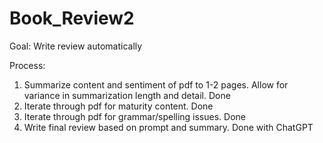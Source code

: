 # Book_Review2

Goal: Write review automatically

Process:
1. Summarize content and sentiment of pdf to 1-2 pages. Allow for variance in summarization length and detail. Done
2. Iterate through pdf for maturity content. Done
3. Iterate through pdf for grammar/spelling issues. Done
4. Write final review based on prompt and summary. Done with ChatGPT
